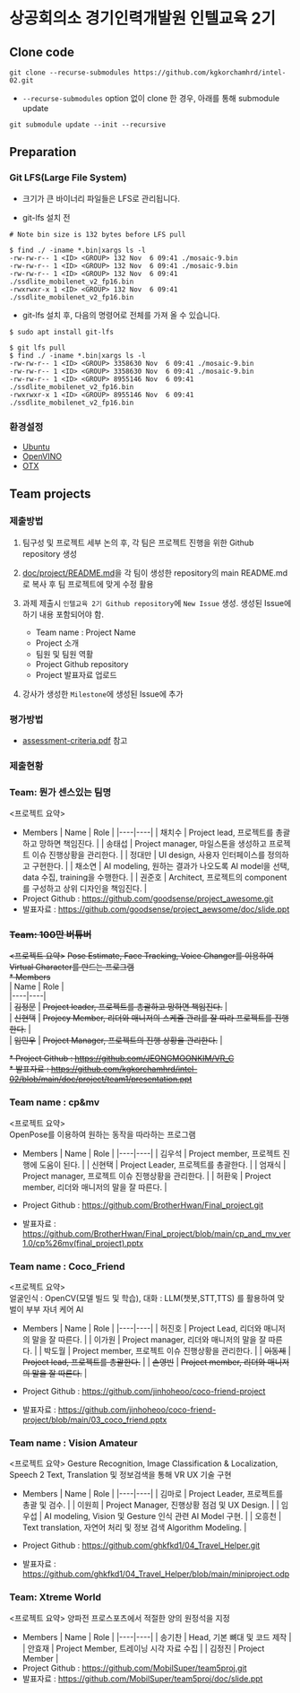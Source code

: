 # 상공회의소 경기인력개발원 인텔교육 2기

## Clone code 

```shell
git clone --recurse-submodules https://github.com/kgkorchamhrd/intel-02.git
```

* `--recurse-submodules` option 없이 clone 한 경우, 아래를 통해 submodule update

```shell
git submodule update --init --recursive
```

## Preparation

### Git LFS(Large File System)

* 크기가 큰 바이너리 파일들은 LFS로 관리됩니다.

* git-lfs 설치 전

```shell
# Note bin size is 132 bytes before LFS pull

$ find ./ -iname *.bin|xargs ls -l
-rw-rw-r-- 1 <ID> <GROUP> 132 Nov  6 09:41 ./mosaic-9.bin
-rw-rw-r-- 1 <ID> <GROUP> 132 Nov  6 09:41 ./mosaic-9.bin
-rw-rw-r-- 1 <ID> <GROUP> 132 Nov  6 09:41 ./ssdlite_mobilenet_v2_fp16.bin
-rwxrwxr-x 1 <ID> <GROUP> 132 Nov  6 09:41 ./ssdlite_mobilenet_v2_fp16.bin
```

* git-lfs 설치 후, 다음의 명령어로 전체를 가져 올 수 있습니다.

```shell
$ sudo apt install git-lfs

$ git lfs pull
$ find ./ -iname *.bin|xargs ls -l
-rw-rw-r-- 1 <ID> <GROUP> 3358630 Nov  6 09:41 ./mosaic-9.bin
-rw-rw-r-- 1 <ID> <GROUP> 3358630 Nov  6 09:41 ./mosaic-9.bin
-rw-rw-r-- 1 <ID> <GROUP> 8955146 Nov  6 09:41 ./ssdlite_mobilenet_v2_fp16.bin
-rwxrwxr-x 1 <ID> <GROUP> 8955146 Nov  6 09:41 ./ssdlite_mobilenet_v2_fp16.bin
```

### 환경설정

* [Ubuntu](./doc/environment/ubuntu.md)
* [OpenVINO](./doc/environment/openvino.md)
* [OTX](./doc/environment/otx.md)

## Team projects

### 제출방법

1. 팀구성 및 프로젝트 세부 논의 후, 각 팀은 프로젝트 진행을 위한 Github repository 생성

2. [doc/project/README.md](./doc/project/README.md)을 각 팀이 생성한 repository의 main README.md로 복사 후 팀 프로젝트에 맞게 수정 활용

3. 과제 제출시 `인텔교육 2기 Github repository`에 `New Issue` 생성. 생성된 Issue에 하기 내용 포함되어야 함.

    * Team name : Project Name
    * Project 소개
    * 팀원 및 팀원 역활
    * Project Github repository
    * Project 발표자료 업로드

4. 강사가 생성한 `Milestone`에 생성된 Issue에 추가 

### 평가방법

* [assessment-criteria.pdf](./doc/project/assessment-criteria.pdf) 참고

### 제출현황

### Team: 뭔가 센스있는 팀명
<프로젝트 요약>
* Members
  | Name | Role |
  |----|----|
  | 채치수 | Project lead, 프로젝트를 총괄하고 망하면 책임진다. |
  | 송태섭 | Project manager, 마일스톤을 생성하고 프로젝트 이슈 진행상황을 관리한다. |
  | 정대만 | UI design, 사용자 인터페이스를 정의하고 구현한다. |
  | 채소연 | AI modeling, 원하는 결과가 나오도록 AI model을 선택, data 수집, training을 수행한다. |
  | 권준호 | Architect, 프로젝트의 component를 구성하고 상위 디자인을 책임진다. |
* Project Github : https://github.com/goodsense/project_awesome.git
* 발표자료 : https://github.com/goodsense/project_aewsome/doc/slide.ppt


### ~~Team: 100만 버튜버~~  
~~<프로젝트 요약>~~
~~Pose Estimate, Face Tracking, Voice Changer를 이용하여 Virtual Character를 만드는 프로그램~~  
~~* Members~~  
  | Name | Role |  
  |----|----|  
  | ~~김정문~~ | ~~Project leader, 프로젝트를 총괄하고 망하면 책임진다.~~ |  
  | ~~신현택~~ | ~~Projecy Member, 리더와 매니저의 스케쥴 관리를 잘 따라 프로젝트를 진행한다.~~ |  
  | ~~임민우~~ | ~~Project Manager, 프로젝트의 진행 상황을 관리한다.~~ |  

~~* Project Github : https://github.com/JEONGMOONKIM/VR_C~~  
~~* 발표자료 : https://github.com/kgkorchamhrd/intel-02/blob/main/doc/project/team1/presentation.ppt~~  



### Team name : cp&mv
<프로젝트 요약>  
  OpenPose를 이용하여 원하는 동작을 따라하는 프로그램
* Members
  | Name | Role |
  |----|----|
  | 김우석 | Project member, 프로젝트 진행에 도움이 된다. |
  | 신현택 | Project Leader, 프로젝트를 총괄한다. |
  | 엄재식 | Project manager, 프로젝트 이슈 진행상황을 관리한다. |
  | 허환욱 | Project member, 리더와 매니저의 말을 잘 따른다. |
  
* Project Github : https://github.com/BrotherHwan/Final_project.git
* 발표자료 : https://github.com/BrotherHwan/Final_project/blob/main/cp_and_mv_ver1.0/cp%26mv(final_project).pptx  


### Team name : Coco_Friend
<프로젝트 요약>  
  얼굴인식 : OpenCV(모델 빌드 및 학습), 대화 : LLM(챗봇,STT,TTS) 를 활용하여 맞벌이 부부 자녀 케어 AI
* Members
  | Name | Role |
  |----|----|
  | 허진호 | Project Lead, 리더와 매니저의 말을 잘 따른다. |
  | 이가원 | Project manager, 리더와 매니저의 말을 잘 따른다. |
  | 박도월 | Project member, 프로젝트 이슈 진행상황을 관리한다. |
  | ~~이동제~~ | ~~Project lead, 프로젝트를 총괄한다.~~ |
  | ~~손영빈~~ | ~~Project member, 리더와 매니저의 말을 잘 따른다.~~ |
  
  
* Project Github : https://github.com/jinhoheoo/coco-friend-project
* 발표자료 : https://github.com/jinhoheoo/coco-friend-project/blob/main/03_coco_friend.pptx


### Team name : Vision Amateur
<프로젝트 요약>
Gesture Recognition, Image Classification & Localization, Speech 2 Text, Translation 및 정보검색을 통해 VR UX 기술 구현
* Members
  | Name | Role |
  |----|----|
  | 김마로 | Project Leader, 프로젝트를 총괄 및 검수. |
  | 이원희 | Project Manager, 진행상황 점검 및 UX Design. |
  | 임우섭 | AI modeling, Vision 및 Gesture 인식 관련 AI Model 구현. |
  | 오흥천 | Text translation, 자연어 처리 및 정보 검색 Algorithm Modeling. |
  
* Project Github : https://github.com/ghkfkd1/04_Travel_Helper.git
* 발표자료 : https://github.com/ghkfkd1/04_Travel_Helper/blob/main/miniproject.odp



### Team: Xtreme World
<프로젝트 요약> 양파전 프로스포츠에서 적절한 양의 원정석을 지정
* Members
  | Name | Role |
  |----|----|
  | 송기찬 | Head, 기본 뼈대 및 코드 제작 |
  | 안효재 | Project Member, 트레이닝 시각 자료 수집 |
  | 김정진 | Project Member |
* Project Github : https://github.com/MobilSuper/team5proj.git
* 발표자료 : https://github.com/MobilSuper/team5proj/doc/slide.ppt

